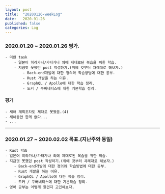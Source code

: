 ```yaml
---
layout: post
title:  "20200126-weekLog"
date:   2020-01-26
published: false
categories: Log
---
```

### 2020.01.20 ~ 2020.01.26 평가.
    - 미완 task
        - 일본어 히라가나/가타가나 외에 제대로된 복습을 위한 학습.  
        - 지금껏 못했던 post 작성하기.(위에 것부터 차례대로 해보자.)  
            - Back-end개발에 대한 정의와 학습방법에 대한 공부.  
            - Rust 개발을 하는 이유.  
            - GraphQL / Apollo에 대한 학습 정리.  
            - 도커 / 쿠버네티스에 대한 기본학습 정리.  

#### 평가
    - 새해 계획조차도 제대로 못짰음.(4)  
    - 새해동안 한게 없다...  
    - ...   
---

### 2020.01.27 ~ 2020.02.02 목표.(지난주와 동일)
    - Rust 학습  
    - 일본어 히라가나/가타가나 외에 제대로된 복습을 위한 학습.  
    - 지금껏 못했던 post 작성하기.(위에 것부터 차례대로 해보자.)  
        - Back-end개발에 대한 정의와 학습방법에 대한 공부.  
        - Rust 개발을 하는 이유.  
        - GraphQL / Apollo에 대한 학습 정리.  
        - 도커 / 쿠버네티스에 대한 기본학습 정리.  
    - 영어 공부는 어떻게 할건지 고민해보자.